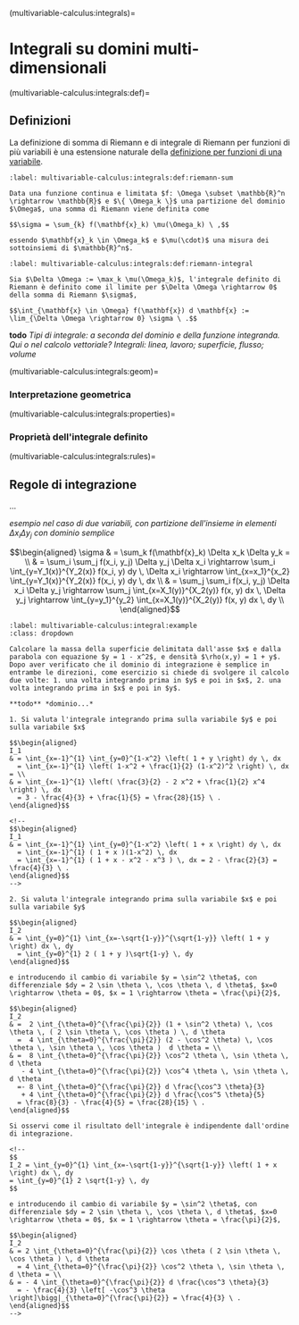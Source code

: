 (multivariable-calculus:integrals)=
# Integrali su domini multi-dimensionali

(multivariable-calculus:integrals:def)=
## Definizioni
La definizione di somma di Riemann e di integrale di Riemann per funzioni di più variabili è una estensione naturale della [definizione per funzioni di una variabile](infinitesimal-calculus:integrals:def).

```{prf:definition} Somma di Riemann
:label: multivariable-calculus:integrals:def:riemann-sum

Data una funzione continua e limitata $f: \Omega \subset \mathbb{R}^n \rightarrow \mathbb{R}$ e $\{ \Omega_k \}$ una partizione del dominio $\Omega$, una somma di Riemann viene definita come

$$\sigma = \sum_{k} f(\mathbf{x}_k) \mu(\Omega_k) \ ,$$

essendo $\mathbf{x}_k \in \Omega_k$ e $\mu(\cdot)$ una misura dei sottoinsiemi di $\mathbb{R}^n$.
```

```{prf:definition} Integrale di Riemann
:label: multivariable-calculus:integrals:def:riemann-integral

Sia $\Delta \Omega := \max_k \mu(\Omega_k)$, l'integrale definito di Riemann è definito come il limite per $\Delta \Omega \rightarrow 0$ della somma di Riemann $\sigma$,

$$\int_{\mathbf{x} \in \Omega} f(\mathbf{x}) d \mathbf{x} := \lim_{\Delta \Omega \rightarrow 0} \sigma \ .$$
```

**todo** *Tipi di integrale: a seconda del dominio e della funzione integranda. Qui o nel calcolo vettoriale? Integrali: linea, lavoro; superficie, flusso; volume*

(multivariable-calculus:integrals:geom)=
### Interpretazione geometrica

(multivariable-calculus:integrals:properties)=
### Proprietà dell'integrale definito

(multivariable-calculus:integrals:rules)=
## Regole di integrazione
...

*esempio nel caso di due variabili, con partizione dell'insieme in elementi $\Delta x_i \Delta y_j$ con dominio semplice*

$$\begin{aligned}
  \sigma 
 & = \sum_k f(\mathbf{x}_k) \Delta x_k \Delta y_k = \\
 & = \sum_i \sum_j f(x_i, y_j) \Delta y_j \Delta x_i 
  \rightarrow \sum_i \int_{y=Y_1(x)}^{Y_2(x)} f(x_i, y) dy \, \Delta x_i 
  \rightarrow \int_{x=x_1}^{x_2} \int_{y=Y_1(x)}^{Y_2(x)} f(x_i, y) dy \, dx  \\
 & = \sum_j \sum_i f(x_i, y_j) \Delta x_i \Delta y_j 
  \rightarrow \sum_j \int_{x=X_1(y)}^{X_2(y)} f(x, y) dx \, \Delta y_j 
  \rightarrow \int_{y=y_1}^{y_2} \int_{x=X_1(y)}^{X_2(y)} f(x, y) dx \, dy \\
\end{aligned}$$

```{prf:example}
:label: multivariable-calculus:integral:example
:class: dropdown

Calcolare la massa della superficie delimitata dall'asse $x$ e dalla parabola con equazione $y = 1 - x^2$, e densità $\rho(x,y) = 1 + y$. Dopo aver verificato che il dominio di integrazione è semplice in entrambe le direzioni, come esercizio si chiede di svolgere il calcolo due volte: 1. una volta integrando prima in $y$ e poi in $x$, 2. una volta integrando prima in $x$ e poi in $y$.

**todo** *dominio...*

1. Si valuta l'integrale integrando prima sulla variabile $y$ e poi sulla variabile $x$

$$\begin{aligned}
I_1 
& = \int_{x=-1}^{1} \int_{y=0}^{1-x^2} \left( 1 + y \right) dy \, dx 
  = \int_{x=-1}^{1} \left( 1-x^2 + \frac{1}{2} (1-x^2)^2 \right) \, dx = \\ 
& = \int_{x=-1}^{1} \left( \frac{3}{2} - 2 x^2 + \frac{1}{2} x^4 \right) \, dx      
  = 3 - \frac{4}{3} + \frac{1}{5} = \frac{28}{15} \ . 
\end{aligned}$$

<!--
$$\begin{aligned}
I_1 
& = \int_{x=-1}^{1} \int_{y=0}^{1-x^2} \left( 1 + x \right) dy \, dx 
  = \int_{x=-1}^{1} ( 1 + x )(1-x^2) \, dx      
  = \int_{x=-1}^{1} ( 1 + x - x^2 - x^3 ) \, dx = 2 - \frac{2}{3} = \frac{4}{3} \ .
\end{aligned}$$
-->

2. Si valuta l'integrale integrando prima sulla variabile $x$ e poi sulla variabile $y$

$$\begin{aligned}
I_2
& = \int_{y=0}^{1} \int_{x=-\sqrt{1-y}}^{\sqrt{1-y}} \left( 1 + y \right) dx \, dy 
  = \int_{y=0}^{1} 2 ( 1 + y )\sqrt{1-y} \, dy 
\end{aligned}$$

e introducendo il cambio di variabile $y = \sin^2 \theta$, con differenziale $dy = 2 \sin \theta \, \cos \theta \, d \theta$, $x=0 \rightarrow \theta = 0$, $x = 1 \rightarrow \theta = \frac{\pi}{2}$,

$$\begin{aligned}
I_2 
& =  2 \int_{\theta=0}^{\frac{\pi}{2}} (1 + \sin^2 \theta) \, \cos \theta \, ( 2 \sin \theta \, \cos \theta ) \, d \theta
  =  4 \int_{\theta=0}^{\frac{\pi}{2}} (2 - \cos^2 \theta) \, \cos \theta \, \sin \theta \, \cos \theta )  d \theta = \\
& =  8 \int_{\theta=0}^{\frac{\pi}{2}} \cos^2 \theta \, \sin \theta \,  d \theta
   - 4 \int_{\theta=0}^{\frac{\pi}{2}} \cos^4 \theta \, \sin \theta \,  d \theta 
  =- 8 \int_{\theta=0}^{\frac{\pi}{2}} d \frac{\cos^3 \theta}{3}
   + 4 \int_{\theta=0}^{\frac{\pi}{2}} d \frac{\cos^5 \theta}{5} 
  = \frac{8}{3} - \frac{4}{5} = \frac{28}{15} \ .
\end{aligned}$$

Si osservi come il risultato dell'integrale è indipendente dall'ordine di integrazione.

<!--
$$
I_2 = \int_{y=0}^{1} \int_{x=-\sqrt{1-y}}^{\sqrt{1-y}} \left( 1 + x \right) dx \, dy 
= \int_{y=0}^{1} 2 \sqrt{1-y} \, dy 
$$

e introducendo il cambio di variabile $y = \sin^2 \theta$, con differenziale $dy = 2 \sin \theta \, \cos \theta \, d \theta$, $x=0 \rightarrow \theta = 0$, $x = 1 \rightarrow \theta = \frac{\pi}{2}$,

$$\begin{aligned}
I_2 
& = 2 \int_{\theta=0}^{\frac{\pi}{2}} \cos \theta ( 2 \sin \theta \, \cos \theta ) \, d \theta 
  = 4 \int_{\theta=0}^{\frac{\pi}{2}} \cos^2 \theta \, \sin \theta \, d \theta = \\
& = - 4 \int_{\theta=0}^{\frac{\pi}{2}} d \frac{\cos^3 \theta}{3}
  = - \frac{4}{3} \left[ -\cos^3 \theta \right]\bigg|_{\theta=0}^{\frac{\pi}{2}} = \frac{4}{3} \ .
\end{aligned}$$
-->

```



<!--
(multivariable-calculus:integrals:thms)=
## Teoremi

(multivariable-calculus:integrals:examples)=
## Esempi
-->
